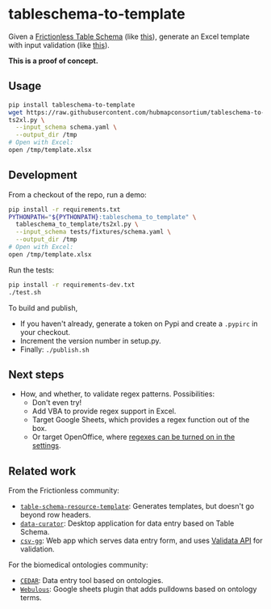 # tableschema-to-template

Given a [Frictionless Table Schema](https://specs.frictionlessdata.io/table-schema/)
(like [this](https://raw.githubusercontent.com/hubmapconsortium/tableschema-to-template/main/tests/fixtures/schema.yaml)),
generate an Excel template with input validation
(like [this](https://raw.githubusercontent.com/hubmapconsortium/tableschema-to-template/main/tests/fixtures/template.xlsx)).

**This is a proof of concept.**

## Usage

```sh
pip install tableschema-to-template
wget https://raw.githubusercontent.com/hubmapconsortium/tableschema-to-template/main/tests/fixtures/schema.yaml
ts2xl.py \
  --input_schema schema.yaml \
  --output_dir /tmp
# Open with Excel:
open /tmp/template.xlsx
```

## Development

From a checkout of the repo, run a demo:
```sh
pip install -r requirements.txt
PYTHONPATH="${PYTHONPATH}:tableschema_to_template" \
  tableschema_to_template/ts2xl.py \
  --input_schema tests/fixtures/schema.yaml \
  --output_dir /tmp
# Open with Excel:
open /tmp/template.xlsx
```

Run the tests:
```sh
pip install -r requirements-dev.txt
./test.sh
```

To build and publish,
- If you haven't already, generate a token on Pypi and create a `.pypirc` in your checkout.
- Increment the version number in setup.py.
- Finally: `./publish.sh`

## Next steps

- How, and whether, to validate regex patterns. Possibilities:
  - Don't even try!
  - Add VBA to provide regex support in Excel.
  - Target Google Sheets, which provides a regex function out of the box.
  - Or target OpenOffice, where [regexes can be turned on in the settings](https://wiki.openoffice.org/wiki/Documentation/OOo3_User_Guides/Calc_Guide/Using_regular_expressions_in_functions).

## Related work

From the Frictionless community:
- [`table-schema-resource-template`](https://pypi.org/project/table-schema-resource-template/): Generates templates, but doesn't go beyond row headers. 
- [`data-curator`](https://github.com/qcif/data-curator): Desktop application for data entry based on Table Schema.
- [`csv-gg`](https://github.com/etalab/csv-gg): Web app which serves data entry form, and uses [Validata API](https://git.opendatafrance.net/validata/) for validation. 

For the biomedical ontologies community:
- [`CEDAR`](https://more.metadatacenter.org/): Data entry tool based on ontologies.
- [`Webulous`](https://www.ebi.ac.uk/spot/webulous/): Google sheets plugin that adds pulldowns based on ontology terms.
